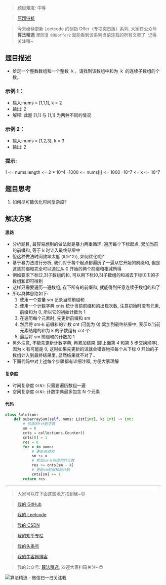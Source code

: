 > 题目难度: 中等

> [原题链接](https://leetcode.cn/problems/QTMn0o/)

> 今天继续更新 Leetcode 的剑指 Offer（专项突击版）系列, 大家在公众号 **算法精选** 里回复 `剑指offer2` 就能看到该系列当前连载的所有文章了, 记得关注哦~

## 题目描述

- 给定一个整数数组和一个整数  k ，请找到该数组中和为  k  的连续子数组的个数。

### 示例 1：

- 输入:nums = [1,1,1], k = 2
- 输出: 2
- 解释: 此题 [1,1] 与 [1,1] 为两种不同的情况

### 示例 2：

- 输入:nums = [1,2,3], k = 3
- 输出: 2

### 提示:

1 <= nums.length <= 2 \* 10^4
-1000 <= nums[i] <= 1000
-10^7 <= k <= 10^7

## 题目思考

1. 如何尽可能优化时间复杂度?

## 解决方案

#### 思路

- 分析题目, 最容易想到的做法就是暴力两重循环: 遍历每个下标起点, 累加当前的前缀和, 等于 k 时计入最终结果中
- 但这种做法时间效率太低 (`O(N^2)`), 如何优化呢?
- 基于暴力法进行分析, 我们对于每个起点都遍历了一遍从它开始的前缀和, 但是这些前缀和完全可以通过从 0 开始的两个前缀和相减所得
- 例如要求下标[2,3]子数组的和, 可以用下标[0,3]子数组的和减去下标[0,1]的子数组和即可得到
- 这样只需要遍历一遍数组, 存下所有的前缀和, 就能得到任意连续子数组的和了
- 所以具体思路如下:
  1. 使用一个变量 sm 记录当前前缀和
  2. 使用一个计数字典 cnts 统计当前前缀和的出现次数, 注意初始时没有元素, 前缀和为 0, 所以它的初始计数为 1
  3. 在遍历每个元素时, 先更新前缀和 sm
  4. 然后将 sm-k 前缀和的计数 cnt (可能为 0) 累加到最终结果中, 表示以当前元素结尾的和为 k 的子数组有 cnt 个
  5. 最后将 sm 前缀和的计数加 1
- 另外注意, 不能先更新计数字典, 再累加结果 (即上面第 4 和第 5 步交换顺序), 因为 k 有可能是 0, 这时如果先更新的话就会错误地把每个从下标 0 开始的子数组计入到最终结果里, 显然结果就不对了..
- 下面代码中对上述每个步骤都有详细注释, 方便大家理解

#### 复杂度

- 时间复杂度 `O(N)`: 只需要遍历数组一遍
- 空间复杂度 `O(N)`: 计数字典最多包含 N 个元素

#### 代码

```python
class Solution:
    def subarraySum(self, nums: List[int], k: int) -> int:
        # 前缀和+计数字典
        sm = 0
        cnts = collections.Counter()
        cnts[0] = 1
        res = 0
        for x in nums:
            # 更新前缀和
            sm += x
            # 累加sm-k前缀和的计数
            res += cnts[sm - k]
            # 更新sm前缀和的计数
            cnts[sm] += 1
        return res
```

---

> 大家可以在下面这些地方找到我~😊

> [我的 GitHub](https://github.com/zjulyx)

> [我的 Leetcode](https://leetcode-cn.com/u/suibianfahui/)

> [我的 CSDN](https://me.csdn.net/zjulyx1993)

> [我的知乎专栏](https://zhuanlan.zhihu.com/c_1242508721932464128)

> [我的头条号](https://www.toutiao.com/c/user/1090304683804520/#mid=1671643017345028)

> [我的牛客网博客](https://blog.nowcoder.net/zjulyx)

> 我的公众号: [算法精选](https://mp.weixin.qq.com/s?__biz=MzA5MDk1MjI5MA==&mid=2247484158&idx=1&sn=90176bac32cf7af40e4074c721fd8a95&chksm=900285f3a7750ce5a068c9c9773781461819633f2fd60533732637ec9520c908371ebc218d49&scene=178&cur_album_id=1386231241346859009#rd), 欢迎大家扫码关注~😊

![算法精选 - 微信扫一扫关注我](https://pic1.zhimg.com/80/v2-7c988a7b35886df51596ef23616764ac_1440w.jpg)
